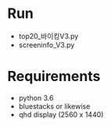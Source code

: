 # Run
- top20_바이킹V3.py
- screeninfo_V3.py

# Requirements
- python 3.6
- bluestacks or likewise
- qhd display (2560 x 1440)
